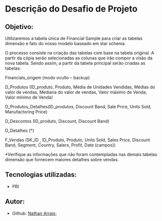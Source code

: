 # Descrição do Desafio de Projeto

## Objetivo:

Utilizaremos a tabela única de Financial Sample para criar as tabelas dimensão e fato do nosso modelo baseado em star schema.

O processo consiste na criação das tabelas com base na tabela original. A partir da cópia serão selecionadas as colunas que irão compor a visão da nova tabela. Sendo assim, a partir da tabela principal serão criadas as tabelas:

Financials_origem (modo oculto – backup)

D_Produtos (ID_produto, Produto, Média de Unidades Vendidas, Médias do valor de vendas, Mediana do valor de vendas, Valor máximo de Venda, Valor mínimo de Venda)

D_Produtos_Detalhes(ID_produtos, Discount Band, Sale Price, Units Sold, Manufactoring Price)

D_Descontos (ID_produto, Discount, Discount Band)

D_Detalhes (\*)

F_Vendas (SK_ID , ID_Produto, Produto, Units Sold, Sales Price, Discount Band, Segment, Country, Salers, Profit, Date (campos))

\*Verifique as informações que não foram contempladas nas demais tabelas dimensão que fornecem maiores detalhes sobre vendas.

## Tecnologias utilizadas:

- PBI

## Autor:

- Github: [Nathan Arrais;](https://github.com/nathan-arrais)
